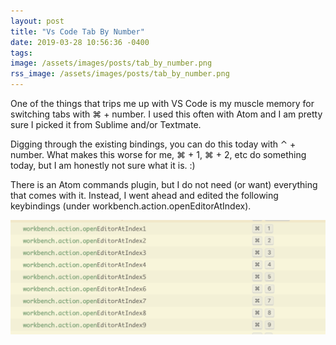 ```yaml
---
layout: post
title: "Vs Code Tab By Number"
date: 2019-03-28 10:56:36 -0400
tags:
image: /assets/images/posts/tab_by_number.png
rss_image: /assets/images/posts/tab_by_number.png
---
```


One of the things that trips me up with VS Code is my muscle memory for switching tabs with ⌘ + number. I used this often with Atom and I am pretty sure I picked it from Sublime and/or Textmate.

<!--more-->

Digging through the existing bindings, you can do this today with ⌃ + number. What makes this worse for me, ⌘ + 1, ⌘ + 2, etc do something today, but I am honestly not sure what it is. :)

There is an Atom commands plugin, but I do not need (or want) everything that comes with it. Instead, I went ahead and edited the following keybindings (under workbench.action.openEditorAtIndex).

![Tabs by Number Bindings](/assets/images/posts/tab_by_number.png)

